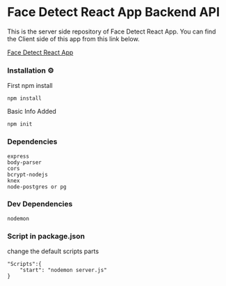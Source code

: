 # Face Detect React App Backend API

This is the server side repository of Face Detect React App. You can find the Client side of this app from this link below.

[Face Detect React App ](https://github.com/kmhmubin/Face-Detection-React-App) 

### Installation ⚙

First npm install 

```
npm install
```

Basic Info Added

```
npm init
```

### Dependencies

```
express
body-parser
cors
bcrypt-nodejs
knex
node-postgres or pg
```

### Dev Dependencies

```
nodemon
```

### Script in package.json

change the default scripts parts

```
"Scripts":{
    "start": "nodemon server.js"
}
```

